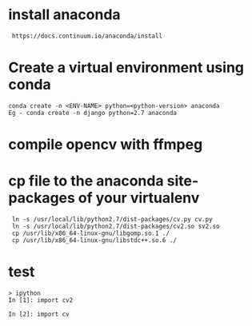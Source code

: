 # install anaconda 
```
 https://docs.continuum.io/anaconda/install
```

# Create a virtual environment using conda
```
conda create -n <ENV-NAME> python=<python-version> anaconda
Eg - conda create -n django python=2.7 anaconda
```

# compile opencv with ffmpeg

# cp file to the anaconda site-packages of your virtualenv
```
 ln -s /usr/local/lib/python2.7/dist-packages/cv.py cv.py
 ln -s /usr/local/lib/python2.7/dist-packages/cv2.so sv2.so
 cp /usr/lib/x86_64-linux-gnu/libgomp.so.1 ./
 cp /usr/lib/x86_64-linux-gnu/libstdc++.so.6 ./
```

# test
```
> ipython
In [1]: import cv2

In [2]: import cv
```
